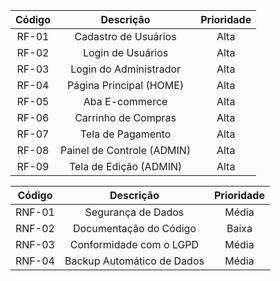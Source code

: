 | Código |         Descrição       | Prioridade |
| :--: | :------------------------------------: | :--------: |
| RF-01 | 	Cadastro de Usuários                | Alta |
| RF-02 | 	Login de Usuários                | Alta |
| RF-03 | 	Login do Administrador               | Alta |
| RF-04 | 	Página Principal (HOME)               | Alta |
| RF-05 | 	Aba E-commerce               | Alta |
| RF-06 | 	Carrinho de Compras               | Alta |
| RF-07 | 	Tela de Pagamento               | Alta |
| RF-08 | 	Painel de Controle (ADMIN)               | Alta |
| RF-09 | 	Tela de Edição (ADMIN)              | Alta |



| Código |         Descrição       | Prioridade |
| :--: | :------------------------------------: | :--------: |
| RNF-01 | 	Segurança de Dados                | Média |
| RNF-02 | 	Documentação do Código                | Baixa |
| RNF-03 | 	Conformidade com o LGPD               | Média |
| RNF-04 | 	Backup Automático de Dados              | Média |




